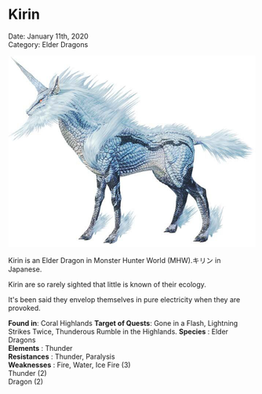 # **Kirin**
Date: January 11th, 2020  
Category: Elder Dragons

![alt](images/Kirin.png)

Kirin is an Elder Dragon in Monster Hunter World (MHW).キリン in Japanese. 

Kirin are so rarely sighted that little is known of their ecology.

It's been said they envelop themselves in pure electricity when they are provoked.

    
**Found in**: Coral Highlands
**Target of Quests**: Gone in a Flash, Lightning Strikes Twice, Thunderous Rumble in the Highlands.
**Species** : Elder Dragons  
**Elements** : Thunder  
**Resistances** : Thunder, Paralysis  
**Weaknesses** : Fire, Water, Ice
Fire (3)  
Thunder (2)  
Dragon (2)
   
